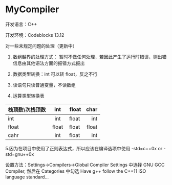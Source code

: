 # MyCompiler
开发语言：C++

开发环境：Codeblocks 13.12


对一些未规定问题的处理（更新中）

1. 数组越界的处理方式： 暂时不做任何处理，若因此产生了运行时错误，则出错信息由其他语法方面的报错方式报出

2. 数据类型转换：int 可以转 float，反之不行

3. 读语句只读普通变量，不读数组

4. 运算类型转换表

| 栈顶数\次栈顶数  | int  |  float | char |
| - | :-: | :-: | -: |
| int | int  |  float  | int |
| float | float  | float  | float |
| cahr | int | float  | int |
		
5.因为在项目中使用了正则表达式，所以应该在编译选项中使用 -std=c++0x or -std=gnu++0x

设置方法：Settings->Compilers->Global Compiler Settings 中选择 GNU GCC Compiler, 然后在 Categories 中勾选 Have g++ follow the C++11 ISO language standard...
